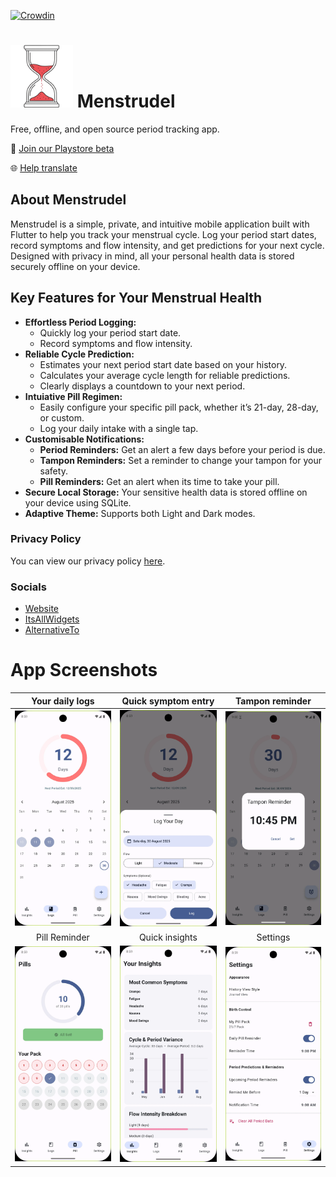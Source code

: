 [![Crowdin](https://badges.crowdin.net/menstrudel/localized.svg)](https://crowdin.com/project/menstrudel)
# <img src="icon/Menstrudle_cropped.png" alt="Menstrudel App Icon" width="100"> Menstrudel 

Free, offline, and open source period tracking app.

🤖 [Join our Playstore beta](https://groups.google.com/g/menstrudel-app-testers)

🌐 [Help translate](https://crowdin.com/project/menstrudel)

## About Menstrudel

Menstrudel is a simple, private, and intuitive mobile application built with Flutter to help you track your menstrual cycle. Log your period start dates, record symptoms and flow intensity, and get predictions for your next cycle. Designed with privacy in mind, all your personal health data is stored securely offline on your device.

## Key Features for Your Menstrual Health

* **Effortless Period Logging:**
    * Quickly log your period start date.
    * Record symptoms and flow intensity.
* **Reliable Cycle Prediction:**
    * Estimates your next period start date based on your history.
    * Calculates your average cycle length for reliable predictions.
    * Clearly displays a countdown to your next period.
* **Intuiative Pill Regimen:**
    * Easily configure your specific pill pack, whether it’s 21-day, 28-day, or custom.
    * Log your daily intake with a single tap.
* **Customisable Notifications:**
    * **Period Reminders:** Get an alert a few days before your period is due.
    * **Tampon Reminders:** Set a reminder to change your tampon for your safety.
    * **Pill Reminders:** Get an alert when its time to take your pill.
* **Secure Local Storage:** Your sensitive health data is stored offline on your device using SQLite.
* **Adaptive Theme:** Supports both Light and Dark modes.
### Privacy Policy

You can view our privacy policy [here](https://menstrudel.app/privacy/).

### Socials

- [Website](https://menstrudel.app/)
- [ItsAllWidgets](https://itsallwidgets.com/menstrudel)
- [AlternativeTo](https://alternativeto.net/software/menstrudel/about/)

# App Screenshots

| Your daily logs |  Quick symptom entry | Tampon reminder |
| :---: | :---: | :---: |
| ![Log View](docs/screenshots/v2.5.0/android/logs_screen.webp) | ![Symptom Entry Dialog](docs/screenshots/v2.5.0/android/log_screen.webp) | ![Symptom Entry Dialog](docs/screenshots/v2.5.0/android/tampon_reminder.webp) |
| Pill Reminder | Quick insights | Settings |
| ![Screenshot of the pill reminder screen in Menstrudel](docs/screenshots/v2.5.0/android/pill_screen.webp)  | ![Insights View](docs/screenshots/v2.5.0/android/insights_screen.webp) | ![Symptom Entry Dialog](docs/screenshots/v2.5.0/android/settings_screen.webp) |  |
